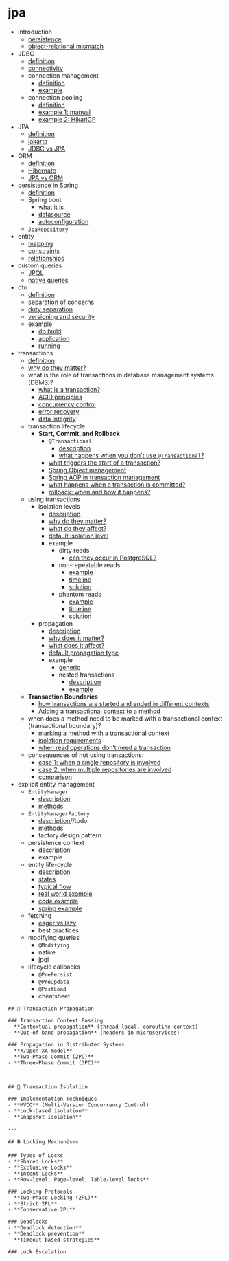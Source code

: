 # jpa
- introduction
    - [persistence](persistence/persistence.md)
    - [object-relational mismatch](or-mismatch/or_mismatch.md)
- JDBC
    - [definition](jdbc/definition/definition.md)
    - [connectivity](jdbc/connectivity/connectivity.md)
    - connection management
        - [definition](jdbc/management/definition/definition.md)
        - [example](jdbc/management/example/example.md)
    - connection pooling
        - [definition](jdbc/pooling/definition/definition.md)
        - [example 1: manual](jdbc/pooling/example-1/example_1.md)
        - [example 2: HikariCP](jdbc/pooling/example-2/example_2.md)
- JPA
    - [definition](jpa/definition/definition.md)
    - [jakarta](jpa/jakarta/jakarta.md)
    - [JDBC vs JPA](jpa/comparison/comparison.md)
- ORM
    - [definition](orm/definition/definition.md)
    - [Hibernate](orm/hibernate/hibernate.md)
    - [JPA vs ORM](orm/jpa-vs-orm/jpa_vs_orm.md)
- persistence in Spring
    - [definition](spring/definition/definition.md)
    - Spring boot
      - [what it is](spring/boot/what-it-is/what_it_is.md)
      - [datasource](spring/boot/datasource/datasource.md)
      - [autoconfiguration](spring/boot/auto-config/auto_config.md)
    - [`JpaRepository`](spring/repository/repository.md)
- entity
    - [mapping](entity/mapping.md)
    - [constraints](entity/constraints.md)
    - [relationships](entity/relationships.md)
- custom queries
  - [JPQL](custom-queries/jpql/jpql.md)
  - [native queries](custom-queries/native-queries/native_queries.md)
- dto
    - [definition](../../../java/chapter-2/object-oriented/components/dto/dto.md)
    - [separation of concerns](dto/separation/separation.md)
    - [duty separation](dto/duty/duty.md)
    - [versioning and security](dto/version-sec/version_sec.md)
    - example
        - [db build](dto/example/db-build/db_build.md)
        - [application](dto/example/application/application.md)
        - [running](dto/example/running/running.md)
- transactions
    - [definition](transactions/definition/definition.md)
    - [why do they matter?](transactions/why/why.md)
    - what is the role of transactions in database management systems (DBMS)?
        - [what is a transaction?](transactions/dbms/definition/definition.md)
        - [ACID principles](transactions/dbms/acid/acid.md)
        - [concurrency control](transactions/dbms/concurrency/concurrency.md)
        - [error recovery](transactions/dbms/error-recovery/error_recovery.md)
        - [data integrity](transactions/dbms/integrity/integrity.md)
    - transaction lifecycle
        - **Start, Commit, and Rollback**
            - `@Transactional`
                - [description](transactions/lifecycle/stages/transactional/description/description.md)
                - [what happens when you don't use `@Transactional`?](transactions/lifecycle/stages/transactional/what/what.md)
            - [what triggers the start of a transaction?](transactions/lifecycle/stages/start/start.md)
            - [Spring Object management](transactions/lifecycle/stages/spring-object-management/index.md)
            - [Spring AOP in transaction management](transactions/lifecycle/stages/aop/index.md)
            - [what happens when a transaction is committed?](transactions/lifecycle/stages/commit/commit.md)
            - [rollback: when and how it happens?](transactions/lifecycle/stages/rollback/rollback.md)
    - using transactions
        - isolation levels
            - [description](transactions/using/isolation/description/description.md)
            - [why do they matter?](transactions/using/isolation/why/why.md)
            - [what do they affect?](transactions/using/isolation/what/what.md)
            - [default isolation level](transactions/using/isolation/default/default.md)
            - example
                - dirty reads
                    - [can they occur in PostgreSQL?](transactions/using/isolation/example/dirty-reads/can-it-occur/can_it_occur.md)
                - non-repeatable reads
                    - [example](transactions/using/isolation/example/non-repeatable-reads/example/example.md)
                    - [timeline](transactions/using/isolation/example/non-repeatable-reads/timeline/timeline.md)
                    - [solution](transactions/using/isolation/example/non-repeatable-reads/solution/solution.md)
                - phantom reads
                    - [example](transactions/using/isolation/example/phantom-reads/example/example.md)
                    - [timeline](transactions/using/isolation/example/phantom-reads/timeline/timeline.md)
                    - [solution](transactions/using/isolation/example/phantom-reads/solution/solution.md)
        - propagation
            - [description](transactions/using/propagation/description/description.md)
            - [why does it matter?](transactions/using/propagation/why/why.md)
            - [what does it affect?](transactions/using/propagation/what/what.md)
            - [default propagation type](transactions/using/propagation/default/default.md)
            - example
                - [generic](transactions/using/propagation/example/generic/generic.md)
                - nested transactions
                    - [description](transactions/using/propagation/example/nested/description/description.md)
                    - [example](transactions/using/propagation/example/nested/example/example.md)
    - **Transaction Boundaries**
        - [how transactions are started and ended in different contexts](transactions/lifecycle/boundaries/contexts/contexts.md)
        - [Adding a transactional context to a method](transactions/lifecycle/boundaries/transactional-context/transactional_context.md)
    - when does a method need to be marked with a transactional context (transactional boundary)?
        - [marking a method with a transactional context](transactions/transactional-boundary/marking/marking.md)
        - [isolation requirements](transactions/isolation-requirements/isolation_requirements.md)
        - [when read operations don’t need a transaction](transactions/read-ops/read_ops.md)
    - consequences of not using transactions:
        - [case 1: when a single repository is involved](transactions/consequences/case-1/case_1.md)
        - [case 2: when multiple repositories are involved](transactions/consequences/case-2/case_2.md)
        - [comparison](transactions/consequences/comparison/comparison.md)
- explicit entity management
    - `EntityManager`
        - [description](entity-management/entity-manager/description/description.md)
        - [methods](entity-management/entity-manager/methods/methods.md)
    - `EntityManagerFactory`
        - [description](entity-management/entity-manager-factory/description/description.md)//todo
        - methods
        - factory design pattern
    - persistence context
        - [description](entity-management/persistence-context/description/description.md)
        - example
    - entity life-cycle
        - [description](entity-management/life-cycle/description/description.md)
        - [states](entity-management/life-cycle/states/states.md)
        - [typical flow](entity-management/life-cycle/flow/flow.md)
        - [real world example]()
        - [code example]()
        - [spring example]()
    - fetching
        - [eager vs lazy](entity-management/fetching/eager-vs-lazy/eager_vs_lazy.md)
        - best practices
    - modifying queries
        - `@Modifying`
        - native
        - jpql
    - lifecycle callbacks
        - `@PrePersist`
        - `@PreUpdate`
        - `@PostLoad`
        - cheatsheet


```
## 🔄 Transaction Propagation

### Transaction Context Passing
- **Contextual propagation** (thread-local, coroutine context)
- **Out-of-band propagation** (headers in microservices)

### Propagation in Distributed Systems
- **X/Open XA model**
- **Two-Phase Commit (2PC)**
- **Three-Phase Commit (3PC)**

---

## 🔐 Transaction Isolation

### Implementation Techniques
- **MVCC** (Multi-Version Concurrency Control)
- **Lock-based isolation**
- **Snapshot isolation**

---

## 🔒 Locking Mechanisms

### Types of Locks
- **Shared Locks**
- **Exclusive Locks**
- **Intent Locks**
- **Row-level, Page-level, Table-level locks**

### Locking Protocols
- **Two-Phase Locking (2PL)**
- **Strict 2PL**
- **Conservative 2PL**

### Deadlocks
- **Deadlock detection**
- **Deadlock prevention**
- **Timeout-based strategies**

### Lock Escalation

```

